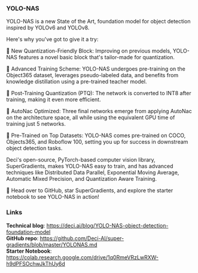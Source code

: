 ### YOLO-NAS

YOLO-NAS is a new State of the Art, foundation model for object detection inspired by YOLOv6 and YOLOv8.

Here's why you've got to give it a try:

🧱 New Quantization-Friendly Block: Improving on previous models, YOLO-NAS features a novel basic block that's tailor-made for quantization.

🚀 Advanced Training Scheme: YOLO-NAS undergoes pre-training on the Object365 dataset, leverages pseudo-labeled data, and benefits from knowledge distillation using a pre-trained teacher model.

🎯 Post-Training Quantization (PTQ): The network is converted to INT8 after training, making it even more efficient.

🧬 AutoNac Optimized: Three final networks emerge from applying AutoNac on the architecture space, all while using the equivalent GPU time of training just 5 networks.

💾 Pre-Trained on Top Datasets: YOLO-NAS comes pre-trained on COCO, Objects365, and Roboflow 100, setting you up for success in downstream object detection tasks.

Deci's open-source, PyTorch-based computer vision library, SuperGradients, makes YOLO-NAS easy to train, and has advanced techniques like Distributed Data Parallel, Exponential Moving Average, Automatic Mixed Precision, and Quantization Aware Training.

🌟 Head over to GitHub, star SuperGradients, and explore the starter notebook to see YOLO-NAS in action!


### Links

**Technical blog**: https://deci.ai/blog/YOLO-NAS-object-detection-foundation-model <br />
**GitHub repo**: https://github.com/Deci-AI/super-gradients/blob/master/YOLONAS.md <br />
**Starter Notebook**: https://colab.research.google.com/drive/1q0RmeVRzLwRXW-h9dPFSOchwJkThUy6d
